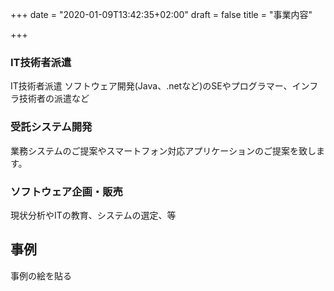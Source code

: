 +++
date = "2020-01-09T13:42:35+02:00"
draft = false
title = "事業内容"

+++

### IT技術者派遣

IT技術者派遣 ソフトウェア開発(Java、.netなど)のSEやプログラマー、インフラ技術者の派遣など

### 受託システム開発

業務システムのご提案やスマートフォン対応アプリケーションのご提案を致します。

### ソフトウェア企画・販売

現状分析やITの教育、システムの選定、等

## 事例

事例の絵を貼る
